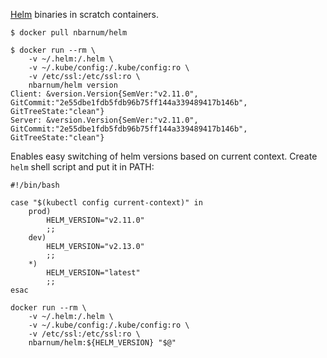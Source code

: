 [Helm](https://helm.sh/) binaries in scratch containers.

```
$ docker pull nbarnum/helm
```

```
$ docker run --rm \
    -v ~/.helm:/.helm \
    -v ~/.kube/config:/.kube/config:ro \
    -v /etc/ssl:/etc/ssl:ro \
    nbarnum/helm version
Client: &version.Version{SemVer:"v2.11.0", GitCommit:"2e55dbe1fdb5fdb96b75ff144a339489417b146b", GitTreeState:"clean"}
Server: &version.Version{SemVer:"v2.11.0", GitCommit:"2e55dbe1fdb5fdb96b75ff144a339489417b146b", GitTreeState:"clean"}
```

Enables easy switching of helm versions based on current context. Create `helm` shell script and put it in PATH:

```
#!/bin/bash

case "$(kubectl config current-context)" in
    prod)
        HELM_VERSION="v2.11.0"
        ;;
    dev)
        HELM_VERSION="v2.13.0"
        ;;
    *)
        HELM_VERSION="latest"
        ;;
esac

docker run --rm \
    -v ~/.helm:/.helm \
    -v ~/.kube/config:/.kube/config:ro \
    -v /etc/ssl:/etc/ssl:ro \
    nbarnum/helm:${HELM_VERSION} "$@"
```
